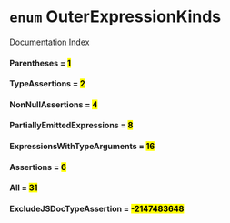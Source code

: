 # `enum` OuterExpressionKinds

[Documentation Index](../README.md)

#### Parentheses = <mark>1</mark>



#### TypeAssertions = <mark>2</mark>



#### NonNullAssertions = <mark>4</mark>



#### PartiallyEmittedExpressions = <mark>8</mark>



#### ExpressionsWithTypeArguments = <mark>16</mark>



#### Assertions = <mark>6</mark>



#### All = <mark>31</mark>



#### ExcludeJSDocTypeAssertion = <mark>-2147483648</mark>



